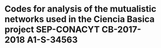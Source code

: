 # Codes for analysis of the mutualistic networks used in the Ciencia Basica project SEP-CONACYT CB-2017-2018 A1-S-34563
